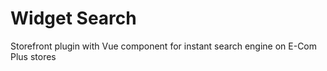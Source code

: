 # Widget Search

Storefront plugin with Vue component for instant search engine on E-Com Plus stores
